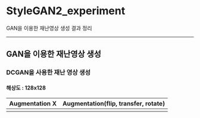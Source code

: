# StyleGAN2_experiment
GAN을 이용한 재난영상 생성 결과 정리

----------------

## GAN을 이용한 재난영상 생성

### DCGAN을 사용한 재난 영상 생성
 
#### 해상도 : 128x128 
| Augmentation X | Augmentation(flip, transfer, rotate) | 
| ------- | :------ |
| ![]() | |




